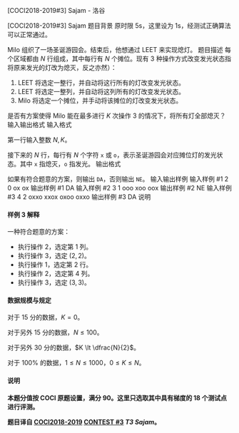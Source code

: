 



[COCI2018-2019#3] Sajam - 洛谷














[COCI2018-2019#3] Sajam
题目背景
原时限 5s，这里设为 1s，经测试正确算法可以正常通过。

Milo 组织了一场圣诞游园会。结束后，他想通过 LEET 来实现熄灯。
题目描述
每个区域都由 $N$ 行组成，其中每行有 $N$ 个摊位。现有 $3$ 种操作方式改变发光状态指将原来发光的灯改为熄灭，反之亦然）：

1. LEET 将选定一整行，并自动将这行所有的灯改变发光状态。
2. LEET 将选定一整列，并自动将这列所有的灯改变发光状态。
3. Milo 将选定一个摊位，并手动将该摊位的灯改变发光状态。

是否有方案使得 Milo 能在最多进行 $K$ 次操作 3 的情况下，将所有灯全部熄灭？
输入输出格式
输入格式

第一行输入整数 $N,K$。

接下来的 $N$ 行，每行有 $N$ 个字符 `x` 或 `o`，表示圣诞游园会对应摊位灯的发光状态。其中 `x` 指熄灭，`o` 指发光。
输出格式

如果有符合题意的方案，则输出 `DA`，否则输出 `NE`。
输入输出样例
输入样例 #1
2 0
ox
ox
输出样例 #1
DA
输入样例 #2
3 1
ooo
xoo
oox
输出样例 #2
NE
输入样例 #3
4 2
oxxo
xxox
oxoo
oxxo
输出样例 #3
DA
说明
#### 样例 3 解释

一种符合题意的方案：

- 执行操作 $2$，选定第 $1$ 列。
- 执行操作 $3$，选定 $(2,2)$。
- 执行操作 $1$，选定第 $2$ 行。
- 执行操作 $2$，选定第 $4$ 列。
- 执行操作 $3$，选定 $(3,3)$。

#### 数据规模与规定

对于 $15$ 分的数据，$K=0$。

对于另外 $15$ 分的数据，$N \le 100$。

对于另外 $30$ 分的数据，$K \lt \dfrac{N}{2}$。

对于 $100\%$ 的数据，$1 \le N \le 1000$，$0 \le K \le N$。

#### 说明

**本题分值按 COCI 原题设置，满分 $90$。这里只选取其中具有梯度的 $18$ 个测试点进行评测。**

**题目译自 [COCI2018-2019](https://hsin.hr/coci/archive/2018_2019/) [CONTEST #3](https://hsin.hr/coci/archive/2018_2019/contest3_tasks.pdf)  _T3 Sajam_。**






